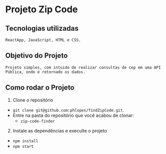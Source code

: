 # Projeto Zip Code<br>
## Tecnologias utilizadas
`
ReactApp, JavaScript, HTML e CSS.
`
## Objetivo do Projeto<br>
`
Projeto simples, com intuido de realizar consultas de cep em uma API Pública, onde é retornado os dados.
`
## Como rodar o Projeto<br>
1. Clone o repositório
  * `git clone git@github.com:phlopes/findZipCode.git`.
  * Entre na pasta do repositório que você acabou de clonar:
    * `zip-code-finder`
 2. Instale as dependências e execulte o projeto
  * `npm install` 
  * `npm start` 
